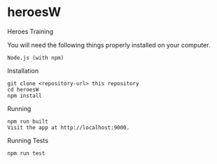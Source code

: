 # heroesW
Heroes Training

You will need the following things properly installed on your computer.

    Node.js (with npm)

Installation

    git clone <repository-url> this repository
    cd heroesW
    npm install

Running 

    npm run built
    Visit the app at http://localhost:9000.

Running Tests

    npm run test
